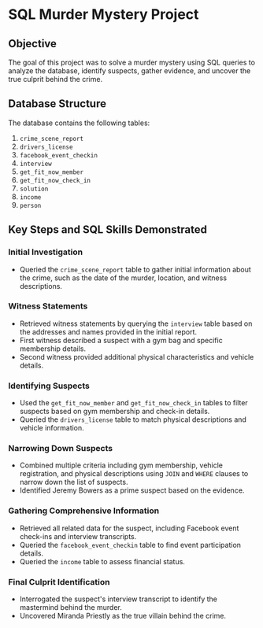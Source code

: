 # SQL Murder Mystery Project

## Objective
The goal of this project was to solve a murder mystery using SQL queries to analyze the database, identify suspects, gather evidence, and uncover the true culprit behind the crime.

## Database Structure
The database contains the following tables:
1. `crime_scene_report`
2. `drivers_license`
3. `facebook_event_checkin`
4. `interview`
5. `get_fit_now_member`
6. `get_fit_now_check_in`
7. `solution`
8. `income`
9. `person`

## Key Steps and SQL Skills Demonstrated

### Initial Investigation
- Queried the `crime_scene_report` table to gather initial information about the crime, such as the date of the murder, location, and witness descriptions.

### Witness Statements
- Retrieved witness statements by querying the `interview` table based on the addresses and names provided in the initial report.
- First witness described a suspect with a gym bag and specific membership details.
- Second witness provided additional physical characteristics and vehicle details.

### Identifying Suspects
- Used the `get_fit_now_member` and `get_fit_now_check_in` tables to filter suspects based on gym membership and check-in details.
- Queried the `drivers_license` table to match physical descriptions and vehicle information.

### Narrowing Down Suspects
- Combined multiple criteria including gym membership, vehicle registration, and physical descriptions using `JOIN` and `WHERE` clauses to narrow down the list of suspects.
- Identified Jeremy Bowers as a prime suspect based on the evidence.

### Gathering Comprehensive Information
- Retrieved all related data for the suspect, including Facebook event check-ins and interview transcripts.
- Queried the `facebook_event_checkin` table to find event participation details.
- Queried the `income` table to assess financial status.

### Final Culprit Identification
- Interrogated the suspect's interview transcript to identify the mastermind behind the murder.
- Uncovered Miranda Priestly as the true villain behind the crime.
